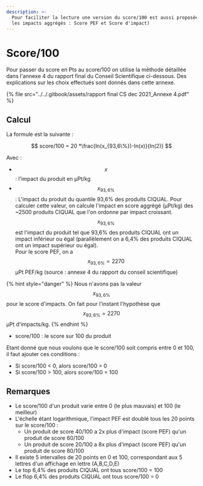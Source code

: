 ```yaml
---
description: >-
  Pour faciliter la lecture une version du score/100 est aussi proposée (pour
  les impacts aggrégés : Score PEF et Score d'impact)
---
```


# Score/100

Pour passer du score en Pts au score/100 on utilise la méthode détaillée dans l'annexe 4 du rapport final du Conseil Scientifique ci-dessous. Des explications sur les choix effectués sont donnés dans cette annexe.

{% file src="../../.gitbook/assets/rapport final CS dec 2021_Annexe 4.pdf" %}

## Calcul

La formule est la suivante :

$$
score/100 = 20 *\frac{ln(x_{93,6\%})-ln(x)}{ln(2)}
$$

Avec :

* $$x$$: l'impact du produit en µPt/kg
* $$x_{93,6\%}$$: L'impact du produit du quantile 93,6% des produits CIQUAL. Pour calculer cette valeur, on calcule l'impact en score aggrégé (µPt/kg) des \~2500 produits CIQUAL que l'on ordonne par impact croissant. $$x_{93,6\%}$$est l'impact du produit tel que 93,6% des produits CIQUAL ont un impact inférieur ou égal (parallèlement on a 6,4% des produits CIQUAL ont un impact supérieur ou égal).\
  Pour le score PEF, on a $$x_{93,6\%} = 2270$$ µPt PEF/kg (source : annexe 4 du rapport du conseil scientifique)

{% hint style="danger" %}
Nous n'avons pas la valeur $$x_{93,6\%}$$pour le score d'impacts. On fait pour l'instant l'hypothèse que  $$x_{93,6\%} = 2270$$ µPt d'impacts/kg.
{% endhint %}

* score/100 : le score sur 100 du produit

Etant donné que nous voulons que le score/100 soit compris entre 0 et 100, il faut ajouter ces conditions :&#x20;

* Si score/100 < 0, alors score/100 = 0
* Si score/100 > 100, alors score/100 = 100

## Remarques

* Le score/100 d'un produit varie entre 0 (le plus mauvais) et 100 (le meilleur)
* L'échelle étant logarithmique, l'impact PEF est doublé tous les 20 points sur le score/100 :
  * Un produit de score 40/100 a 2x plus d'impact (score PEF) qu'un produit de score 60/100
  * Un produit de score 20/100 a 8x plus d'impact (score PEF) qu'un produit de score 80/100
* Il existe 5 intervalles de 20 points en 0 et 100, correspondant aux 5 lettres d'un affichage en lettre (A,B,C,D,E)
* Le top 6,4% des produits CIQUAL ont tous score/100 = 100
* Le flop 6,4% des produits CIQUAL ont tous score/100 = 0








